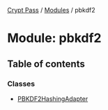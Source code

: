 [Crypt Pass](../README.md) / [Modules](../modules.md) / pbkdf2

# Module: pbkdf2

## Table of contents

### Classes

- [PBKDF2HashingAdapter](../classes/pbkdf2.PBKDF2HashingAdapter.md)

